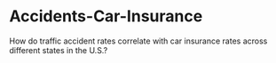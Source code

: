 # Accidents-Car-Insurance
How do traffic accident rates correlate with car insurance rates across different states in the U.S.?
